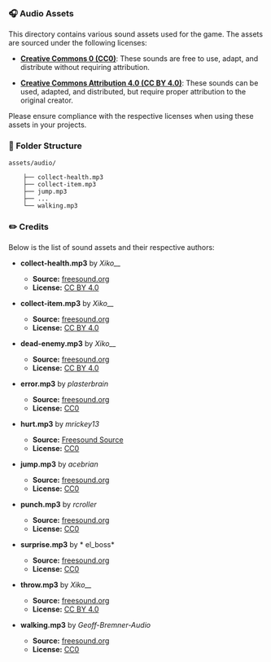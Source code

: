 ### 🎧 Audio Assets

This directory contains various sound assets used for the game. The assets are sourced under the following licenses:

- **[Creative Commons 0 (CC0)](https://creativecommons.org/publicdomain/zero/1.0/deed.en)**: These sounds are free to use, adapt, and distribute without requiring attribution.

- **[Creative Commons Attribution 4.0 (CC BY 4.0)](https://creativecommons.org/licenses/by/4.0/)**: These sounds can be used, adapted, and distributed, but require proper attribution to the original creator.

Please ensure compliance with the respective licenses when using these assets in your projects.



### 📂 Folder Structure

```
assets/audio/

    ├── collect-health.mp3
    ├── collect-item.mp3
    ├── jump.mp3
    ├── ...
    └── walking.mp3
```

### ✏️ Credits

Below is the list of sound assets and their respective authors:

- **collect-health.mp3** by *Xiko__*  
  - **Source:** [freesound.org](https://freesound.org/s/711252/)
  - **License:** [CC BY 4.0](https://creativecommons.org/licenses/by/4.0/)

- **collect-item.mp3** by *Xiko__*  
  - **Source:** [freesound.org](https://freesound.org/s/711128/)
  - **License:** [CC BY 4.0](https://creativecommons.org/licenses/by/4.0/)

- **dead-enemy.mp3** by *Xiko__*  
  - **Source:** [freesound.org](https://freesound.org/s/711120/)
  - **License:** [CC BY 4.0](https://creativecommons.org/licenses/by/4.0/)

- **error.mp3** by *plasterbrain*  
  - **Source:** [freesound.org](https://freesound.org/s/423169/)
  - **License:** [CC0](https://creativecommons.org/publicdomain/zero/1.0/deed.en)

- **hurt.mp3** by *mrickey13*  
  - **Source:** [Freesound Source](https://freesound.org/s/515624/)
  - **License:** [CC0](https://creativecommons.org/publicdomain/zero/1.0/deed.en)

- **jump.mp3** by *acebrian*  
  - **Source:** [freesound.org](https://freesound.org/s/380471/)
  - **License:** [CC0](https://creativecommons.org/publicdomain/zero/1.0/deed.en)

- **punch.mp3** by *rcroller*  
  - **Source:** [freesound.org](https://freesound.org/s/424144/)
  - **License:** [CC0](https://creativecommons.org/publicdomain/zero/1.0/deed.en)

- **surprise.mp3** by * el_boss*  
  - **Source:** [freesound.org](https://freesound.org/s/630035/)
  - **License:** [CC0](https://creativecommons.org/publicdomain/zero/1.0/deed.en)

- **throw.mp3** by *Xiko__*  
  - **Source:** [freesound.org](https://freesound.org/s/711256/)
  - **License:** [CC BY 4.0](https://creativecommons.org/licenses/by/4.0/)

- **walking.mp3** by *Geoff-Bremner-Audio*  
  - **Source:** [freesound.org](https://freesound.org/s/745654/)
  - **License:** [CC0](https://creativecommons.org/publicdomain/zero/1.0/deed.en)